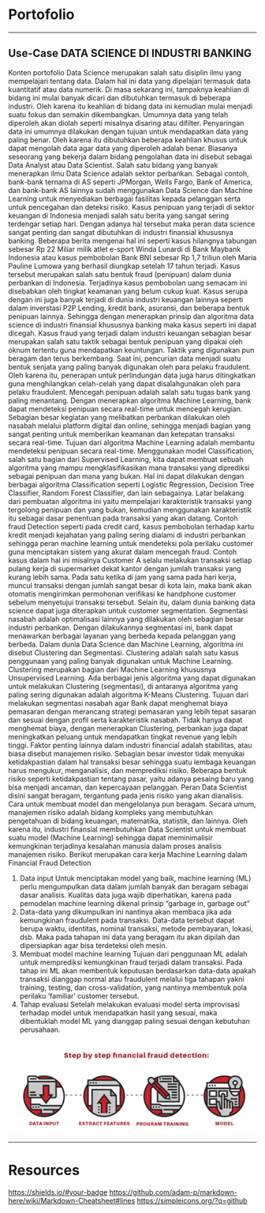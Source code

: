 # Portofolio
---
## Use-Case DATA SCIENCE DI INDUSTRI BANKING ##
Konten portofolio
Data Science merupakan salah satu disiplin ilmu yang mempelajari tentang data. Dalam hal ini data yang dipelajari termasuk data kuantitatif atau data numerik. Di masa sekarang ini, tampaknya keahlian di bidang ini mulai banyak dicari dan dibutuhkan termasuk di beberapa industri. Oleh karena itu keahlian di bidang data ini kemudian mulai menjadi suatu fokus dan semakin dikembangkan. Umumnya data yang telah diperoleh akan diolah seperti misalnya disaring atau difilter. Penyaringan data ini umumnya dilakukan dengan tujuan untuk mendapatkan data yang paling benar. Oleh karena itu dibutuhkan beberapa keahlian khusus untuk dapat mengolah data agar data yang diperoleh adalah benar. Biasanya seseorang yang bekerja dalam bidang pengolahan data ini disebut sebagai Data Analyst atau Data Scientist.
Salah satu bidang yang banyak menerapkan ilmu Data Science adalah sektor perbankan. Sebagai contoh, bank-bank ternama di AS seperti JPMorgan, Wells Fargo, Bank of America, dan bank-bank AS lainnya sudah menggunakan Data Science dan Machine Learning untuk menyediakan berbagai fasilitas kepada pelanggan serta untuk pencegahan dan deteksi risiko. 
Kasus penipuan yang terjadi di sektor keuangan di Indonesia menjadi salah satu berita yang sangat sering terdengar setiap hari. Dengan adanya hal tersebut maka peran data science sangat penting dan sangat dibutuhkan di industri finansial khususnya banking. Beberapa berita mengenai hal ini seperti kasus hilangnya tabungan sebesar Rp 22 Miliar milik atlet e-sport Winda Lunardi di Bank Maybank Indonesia atau kasus pembobolan Bank BNI sebesar Rp 1,7 triliun oleh Maria Pauline Lumowa yang berhasil diungkap setelah 17 tahun terjadi.
Kasus tersebut merupakan salah satu bentuk fraud (penipuan) dalam dunia perbankan di Indonesia. Terjadinya kasus pembobolan uang semacam ini disebabkan oleh tingkat keamanan yang belum cukup kuat. Kasus serupa dengan ini juga banyak terjadi di dunia industri keuangan lainnya seperti dalam inverstasi P2P Lending, kredit bank, asuransi, dan beberapa bentuk penipuan lainnya. Sehingga dengan menerapkan prinsip dan algoritma data science di industri finansial khususnya banking maka kasus seperti ini dapat dicegah.
Kasus fraud yang terjadi dalam industri keuangan sebagian besar merupakan salah satu taktik sebagai bentuk penipuan yang dipakai oleh oknum tertentu guna mendapatkan keuntungan. Taktik yang digunakan pun beragam dan terus berkembang. Saat ini, pencurian data menjadi suatu bentuk senjata yang paling banyak digunakan oleh para pelaku fraudulent. Oleh karena itu, penerapan untuk perlindungan data juga harus ditingkatkan guna menghilangkan celah-celah yang dapat disalahgunakan oleh para pelaku fraudulent.
Mencegah penipuan adalah salah satu tugas bank yang paling menantang. Dengan menerapkan algoritma Machine Learning, bank dapat mendeteksi penipuan secara real-time untuk mencegah kerugian. Sebagian besar kegiatan yang melibatkan perbankan dilakukan oleh nasabah melalui platform digital dan online, sehingga menjadi bagian yang sangat penting untuk memberikan keamanan dan ketepatan transaksi secara real-time.
Tujuan dari algoritma Machine Learning adalah membantu mendeteksi penipuan secara real-time. Menggunakan model Classification, salah satu bagian dari Supervised Learning, kita dapat membuat sebuah algoritma yang mampu mengklasifikasikan mana transaksi yang diprediksi sebagai penipuan dan mana yang bukan. Hal ini dapat dilakukan dengan berbagai algoritma Classification seperti Logistic Regression, Decision Tree Classifier, Random Forest Classifier, dan lain sebagainya. Latar belakang dari pembuatan algoritma ini yaitu mempelajari karakteristik transaksi yang tergolong penipuan dan yang bukan, kemudian menggunakan karakteristik itu sebagai dasar penentuan pada transaksi yang akan datang.
Contoh fraud Detection seperti pada credit card, kasus pembobolan terhadap kartu kredit menjadi kejahatan yang paling sering dialami di industri perbankan sehingga peran machine learning untuk mendeteksi pola perilaku customer guna menciptakan sistem yang akurat dalam mencegah fraud. Contoh kasus dalam hal ini misalnya Customer A selalu melakukan transaksi setiap pulang kerja di supermarket dekat kantor dengan jumlah transaksi yang kurang lebih sama. Pada satu ketika di jam yang sama pada hari kerja, muncul transaksi dengan jumlah sangat besar di kota lain, maka bank akan otomatis mengirimkan permohonan verifikasi ke handphone customer sebelum menyetujui transaksi tersebut.
Selain itu, dalam dunia banking data science dapat juga diterapkan untuk customer segmentation. Segmentasi nasabah adalah optimalisasi lainnya yang dilakukan oleh sebagian besar industri perbankan. Dengan dilakukannya segmentasi ini, bank dapat menawarkan berbagai layanan yang berbeda kepada pelanggan yang berbeda. Dalam dunia Data Science dan Machine Learning, algoritma ini disebut Clustering dan Segmentasi. Clustering adalah salah satu kasus penggunaan yang paling banyak digunakan untuk Machine Learning. Clustering merupakan bagian dari Machine Learning khususnya Unsupervised Learning. Ada berbagai jenis algoritma yang dapat digunakan untuk melakukan Clustering (segmentasi), di antaranya algoritma yang paling sering digunakan adalah algoritma K-Means Clustering.
Tujuan dari melakukan segmentasi nasabah agar Bank dapat menghemat biaya pemasaran dengan merancang strategi pemasaran yang lebih tepat sasaran dan sesuai dengan profil serta karakteristik nasabah. Tidak hanya dapat menghemat biaya, dengan menerapkan Clustering, perbankan juga dapat meningkatkan peluang untuk mendapatkan tingkat revenue yang lebih tinggi.
Faktor penting lainnya dalam industri financial adalah stabilitas, atau biasa disebut manajemen risiko. Sebagian besar investor tidak menyukai ketidakpastian dalam hal transaksi besar sehingga suatu lembaga keuangan harus mengukur, menganalisis, dan memprediksi risiko. Beberapa bentuk risiko seperti ketidakpastian tentang pasar, yaitu adanya pesaing baru yang bisa menjadi ancaman, dan kepercayaan pelanggan. Peran Data Scientist disini sangat beragam, tergantung pada jenis risiko yang akan dianalisis. Cara untuk membuat model dan mengelolanya pun beragam. Secara umum, manajemen risiko adalah bidang kompleks yang membutuhkan pengetahuan di bidang keuangan, matematika, statistik, dan lainnya. Oleh karena itu, industri finansial membutuhkan Data Scientist untuk membuat suatu model (Machine Learning) sehingga dapat meminimalisir kemungkinan terjadinya kesalahan manusia dalam proses analisis manajemen risiko.
Berikut merupakan cara kerja Machine Learning dalam Financial Fraud Detection
1.	Data input
Untuk menciptakan model yang baik, machine learning (ML) perlu mengumpulkan data dalam jumlah banyak dan beragam sebagai dasar analisis. Kualitas data juga wajib diperhatikan, karena pada pemodelan machine learning dikenal prinsip “garbage in, garbage out” 
2.	Data-data yang dikumpulkan ini nantinya akan membaca jika ada kemungkinan fraudulent pada transaksi. Data-data tersebut dapat berupa waktu, identitas, nominal transaksi, metode pembayaran, lokasi, dsb. Maka pada tahapan ini data yang beragam itu akan dipilah dan dipersiapkan agar bisa terdeteksi oleh mesin. 
3.	Membuat model machine learning
Tujuan dari penggunaan ML adalah untuk memprediksi kemungkinan fraud terjadi dalam transaksi. Pada tahap ini ML akan membentuk keputusan berdasarkan data-data apakah transaksi dianggap normal atau fraudulent melalui tiga tahapan yakni training, testing, dan cross-validation, yang nantinya membentuk pola perilaku ‘familiar’ customer tersebut.
4.	Tahap evaluasi
Setelah melakukan evaluasi model serta improvisasi terhadap model untuk mendapatkan hasil yang sesuai, maka dibentuklah model ML yang dianggap paling sesuai dengan kebutuhan perusahaan.

![](./assets/img/lio.jpg)

---
# Resources
https://shields.io/#your-badge 
https://github.com/adam-p/markdown-here/wiki/Markdown-Cheatsheet#lines 
https://simpleicons.org/?q=github